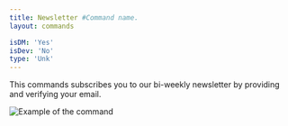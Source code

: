 ```yaml
---
title: Newsletter #Command name.
layout: commands

isDM: 'Yes'
isDev: 'No' 
type: 'Unk'
---
```


This commands subscribes you to our bi-weekly newsletter by providing and verifying 
your email.

![Example of the command](/assets/Commands/newslettert.png "Example of the command")